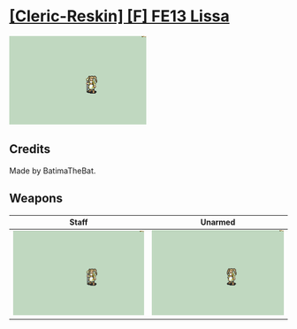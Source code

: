 # [\[Cleric-Reskin\] \[F\] FE13 Lissa](./)
 

<img src="./7.%20Staff/Staff_000.png" alt="[Cleric-Reskin] [F] FE13 Lissa standing" />

## Credits

Made by BatimaTheBat.

## Weapons
 

|Staff |Unarmed |
|  :---: | :---: |
| <img alt="Staff animation" src="./7.%20Staff/Staff.gif" /> | <img alt="Unarmed animation" src="./8.%20Unarmed/Unarmed.gif" /> |

